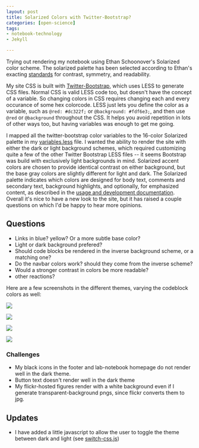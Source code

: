 ```yaml
---
layout: post
title: Solarized Colors with Twitter-Bootstrap?
categories: [open-science]
tags: 
- notebook-technology
- Jekyll

---
```



Trying out rendering my notebook using Ethan Schoonover's Solarized color scheme.  The solarized palette has been selected according to Ethan's exacting [standards](http://ethanschoonover.com/solarized#features) for contrast, symmetry, and readability.  

My site CSS is built with [Twitter-Bootstrap](http://twitter.github.com/bootstrap/), which uses LESS to generate CSS files.  Normal CSS is valid LESS code too, but doesn't have the concept of a variable.  So changing colors in CSS requires changing each and every occurance of some hex colorcode. LESS just lets you define the color as a variable, such as `@red: #dc322f;` or `@background: #fdf6e3;`, and then use `@red` or `@background` throughout the CSS.  It helps you avoid repetition in lots of other ways too, but having variables was enough to get me going.  

I mapped all the twitter-bootstrap color variables to the 16-color Solarized palette in my [variables.less](https://github.com/cboettig/labnotebook/blob/master/assets/less/variables.less) file. I wanted the ability to render the site with either the dark or light background schemes, which required customizing quite a few of the other Twitter Bootstrap LESS files -- it seems Bootstrap was build with exclusively light backgrounds in mind.  Solarized accent colors are chosen to provide identical contrast on either background, but the base gray colors are slightly different for light and dark.  The Solarized palette indicates which colors are designed for body text, comments and secondary text, background highlights, and optionally, for emphasized content, as described in the [usage and development documentation](http://ethanschoonover.com/solarized#usage-development).  Overall it's nice to have a new look to the site, but it has raised a couple questions on which I'd be happy to hear more opinions.   

## Questions

* Links in blue? yellow? Or a more subtle base color?
* Light or dark background prefered?
* Should code blocks be rendered in the inverse background scheme, or a matching one?
* Do the navbar colors work? should they come from the inverse scheme? 
* Would a stronger contrast in colors be more readable? 
* other reactions?

Here are a few screenshots in the different themes, varying the codeblock colors as well:

![](http://farm9.staticflickr.com/8182/8049035809_cbd35a6a8f_n.jpg)

![](http://farm9.staticflickr.com/8455/8049041504_ef37c20a8d_n.jpg) 

![](http://farm9.staticflickr.com/8311/8049041556_c6c454b7b1_n.jpg)

![](http://farm9.staticflickr.com/8315/8049041400_8de7a9ba94_n.jpg) 



### Challenges 

* My black icons in the footer and lab-notebook homepage do not render well in the dark theme.  
* Button text doesn't render well in the dark theme
* My flickr-hosted figures render with a white background even if I generate transparent-background pngs, since flickr converts them to jpg.

## Updates

* I have added a little javascript to allow the user to toggle the theme between dark and light (see [switch-css.js](https://github.com/cboettig/labnotebook/blob/master/assets/js/switch-css.js))
